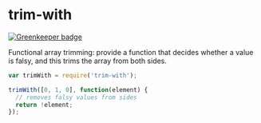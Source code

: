 # trim-with

[![Greenkeeper badge](https://badges.greenkeeper.io/tmcw/trim-with.svg)](https://greenkeeper.io/)

Functional array trimming: provide a function that decides whether a value
is falsy, and this trims the array from both sides.

```js
var trimWith = require('trim-with');

trimWith([0, 1, 0], function(element) {
  // removes falsy values from sides
  return !element;
});
```
